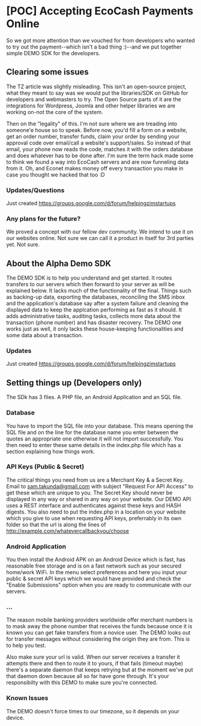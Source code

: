 [POC] Accepting EcoCash Payments Online
=======

So we got more attention than we vouched for from developers who wanted to try out the payment--which isn't a bad thing :)--and we put together simple DEMO SDK for the developers.

## Clearing some issues
The TZ article was slightly misleading. This isn't an open-source project, what they meant to say was we would put the libraries/SDK on GitHub for developers and webmasters to try. The Open Source parts of it are the integrations for Wordpress, Joomla and other helper libraries we are working on-not the core of the system.

Then on the "legality" of this. I'm not sure where we are treading into someone'e house so to speak. Before now, you'd fill a form on a website, get an order number, transfer funds, claim your order by sending your approval code over email/call a website's support/sales. So instead of that email, your phone now reads the code, matches it with the orders database and does whatever has to be done after. I'm sure the term hack made some to think we found a way into EcoCash servers and are now funneling data from it. Oh, and Econet makes money off every transaction you make in case you thought we hacked that too :D

### Updates/Questions
Just created https://groups.google.com/d/forum/helpingzimstartups

### Any plans for the future?

We proved a concept with our fellow dev community. We intend to use it on our websites online. Not sure we can call it a product in itself for 3rd parties yet. Not sure.

## About the Alpha Demo SDK
The DEMO SDK is to help you understand and get started. It routes transfers to our servers which then forward to your server as will be explained below. It lacks much of the functionality of the final. Things such as backing-up data, exporting the databases, reconciling the SMS inbox and the application's database say after a system failure and cleaning the displayed data to keep the applcation performing as fast as it should. It adds administrative tasks, auditing tasks, collects more data about the transaction (phone number) and has disaster recovery. The DEMO one works just as well, it only lacks these house-keeping functionalities and some data about a transaction.

### Updates
Just created https://groups.google.com/d/forum/helpingzimstartups

## Setting things up (Developers only)
The SDk has 3 files. A PHP file, an Android Application and an SQL file. 

### Database
You have to import the SQL file into your database. This means opening the SQL file and on the line for the database name you enter between the quotes an appropriate one otherwise it will not import successfully.
You then need to enter these same details in the index.php file which has a section explaining how things work.

### API Keys (Public & Secret)
The critical things you need from us are a Merchant Key & a Secret Key. Email to sam.takunda@gmail.com with subject "Request For API Access" to get these which are unique to you. The Secret Key should never be displayed in any way or shared in any way on your website. Our DEMO API uses a REST interface and authenticates against these keys and HASH digests.
You also need to put the index.php in a location on your website which you give to use when requesting API keys, preferrably in its own folder so that the url is along the lines of http://example.com/whatevercallbackyou/choose

### Android Application

You then install the Android APK on an Android Device which is fast, has reasonable free storage and is on a fast network such as your secured home/work WiFi. In the menu select preferences and here you input your public & secret API keys which we would have provided and check the "Enable Submissions" option when you are ready to communicate with our servers.

### ...
The reason mobile banking providers worldwide offer merchant numbers is to mask away the phone number that receives the funds because once it is known you can get fake transfers from a novice user. The DEMO looks out for transfer messages without considering the origin they are from. This is to help you test.

Also make sure your url is valid. When our server receives a transfer it attempts there and then to route it to yours, if that fails (timeout maybe) there's a separate daemon that keeps retrying but at the moment we've put that daemon down because all so far have gone through. It's your responsibilty with this DEMO to make sure you're connected.

### Known Issues
The DEMO doesn't force times to our timezone, so it depends on your device.
